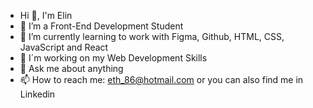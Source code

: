 - Hi 👋, I'm Elin
- 🔭 I’m a Front-End Development Student
- 🌱 I’m currently learning to work with Figma, Github, HTML, CSS, JavaScript and React
- 🤔 I´m working on my Web Development Skills
- 💬 Ask me about anything
- 📫 How to reach me: eth_86@hotmail.com or you can also find me in Linkedin

